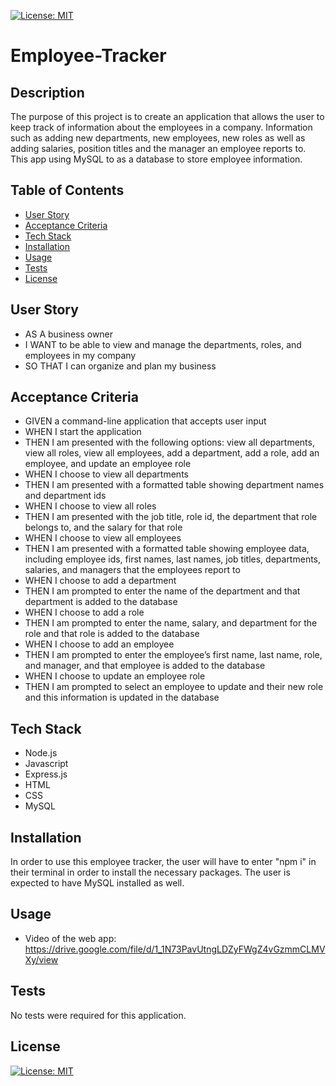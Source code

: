 [![License: MIT](https://img.shields.io/badge/License-MIT-blue.svg)](https://opensource.org/licenses/MIT)

# Employee-Tracker

## Description

The purpose of this project is to create an application that allows the user to keep track of information about the employees in a company. Information such as adding new departments, new employees, new roles as well as adding salaries, position titles and the manager an employee reports to. This app using MySQL to as a database to store employee information.  

## Table of Contents

- [User Story](#user-story)
- [Acceptance Criteria](#acceptance-criteria)
- [Tech Stack](#tech-stack)
- [Installation](#installation)
- [Usage](#usage)
- [Tests](#tests)
- [License](#license)

## **User Story**

- AS A business owner
- I WANT to be able to view and manage the departments, roles, and employees in my company
- SO THAT I can organize and plan my business

## **Acceptance Criteria**

- GIVEN a command-line application that accepts user input
- WHEN I start the application
- THEN I am presented with the following options: view all departments, view all roles, view all employees, add a department, add a role, add an employee, and update an employee role
- WHEN I choose to view all departments
- THEN I am presented with a formatted table showing department names and department ids
- WHEN I choose to view all roles
- THEN I am presented with the job title, role id, the department that role belongs to, and the salary for that role
- WHEN I choose to view all employees
- THEN I am presented with a formatted table showing employee data, including employee ids, first names, last names, job titles, departments, salaries, and managers that the employees report to
- WHEN I choose to add a department
- THEN I am prompted to enter the name of the department and that department is added to the database
- WHEN I choose to add a role
- THEN I am prompted to enter the name, salary, and department for the role and that role is added to the database
- WHEN I choose to add an employee
- THEN I am prompted to enter the employee’s first name, last name, role, and manager, and that employee is added to the database
- WHEN I choose to update an employee role
- THEN I am prompted to select an employee to update and their new role and this information is updated in the database

## Tech Stack

- Node.js
- Javascript
- Express.js
- HTML
- CSS
- MySQL

## Installation

In order to use this employee tracker, the user will have to enter "npm i" in their terminal in order to install the necessary packages. The user is expected to have MySQL installed as well. 

## Usage
 
- Video of the web app: 
https://drive.google.com/file/d/1_1N73PavUtngLDZyFWgZ4vGzmmCLMVXy/view


## Tests

No tests were required for this application.

## License
[![License: MIT](https://img.shields.io/badge/License-MIT-blue.svg)](https://opensource.org/licenses/MIT)


